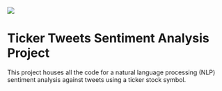 ![](docs/images/ticker-tweet-github-banner.png)
# Ticker Tweets Sentiment Analysis Project
This project houses all the code for a natural language processing (NLP) sentiment analysis against tweets using a ticker stock symbol.